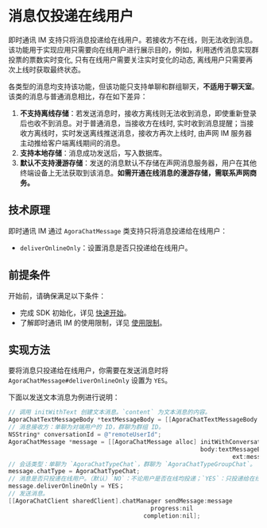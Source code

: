 # 消息仅投递在线用户

即时通讯 IM 支持只将消息投递给在线用户。若接收方不在线，则无法收到消息。该功能用于实现应用只需要向在线用户进行展示目的，例如，利用透传消息实现群投票的票数实时变化, 只有在线用户需要关注实时变化的动态, 离线用户只需要再次上线时获取最终状态。

各类型的消息均支持该功能，但该功能只支持单聊和群组聊天，**不适用于聊天室**。该类的消息与普通消息相比，存在如下差异：

1. **不支持离线存储**：若发送消息时，接收方离线则无法收到消息，即使重新登录后也收不到消息。对于普通消息，当接收方在线时, 实时收到消息提醒；当接收方离线时，实时发送离线推送消息，接收方再次上线时, 由声网 IM 服务器主动推给客户端离线期间的消息。
2. **支持本地存储**：消息成功发送后，写入数据库。
3. **默认不支持漫游存储**：发送的消息默认不存储在声网消息服务器，用户在其他终端设备上无法获取到该消息。**如需开通在线消息的漫游存储，需联系声网商务。**

## 技术原理

即时通讯 IM 通过 `AgoraChatMessage` 类支持只将消息投递给在线用户：

- `deliverOnlineOnly`：设置消息是否只投递给在线用户。

## 前提条件

开始前，请确保满足以下条件：

- 完成 SDK 初始化，详见 [快速开始](quickstart.html)。
- 了解即时通讯 IM 的使用限制，详见 [使用限制](limitation.html)。

## 实现方法

要将消息只投递给在线用户，你需要在发送消息时将 `AgoraChatMessage#deliverOnlineOnly` 设置为 `YES`。

下面以发送文本消息为例进行说明：

```objectivec
// 调用 initWithText 创建文本消息。`content` 为文本消息的内容。
AgoraChatTextMessageBody *textMessageBody = [[AgoraChatTextMessageBody alloc] initWithText:content];
// 消息接收方：单聊为对端用户的 ID，群聊为群组 ID。
NSString* conversationId = @"remoteUserId";
AgoraChatMessage *message = [[AgoraChatMessage alloc] initWithConversationID:conversationId
                                                      body:textMessageBody
                                                               ext:messageExt];
// 会话类型：单聊为 `AgoraChatTypeChat`，群聊为 `AgoraChatTypeGroupChat`。
message.chatType = AgoraChatTypeChat;
// 消息是否只投递在线用户。（默认）`NO`：不论用户是否在线均投递；`YES`：只投递给在线用户。若用户离线，消息不投递。
message.deliverOnlineOnly = YES；
// 发送消息。
[[AgoraChatClient sharedClient].chatManager sendMessage:message
                                        progress:nil
                                      completion:nil];

```

